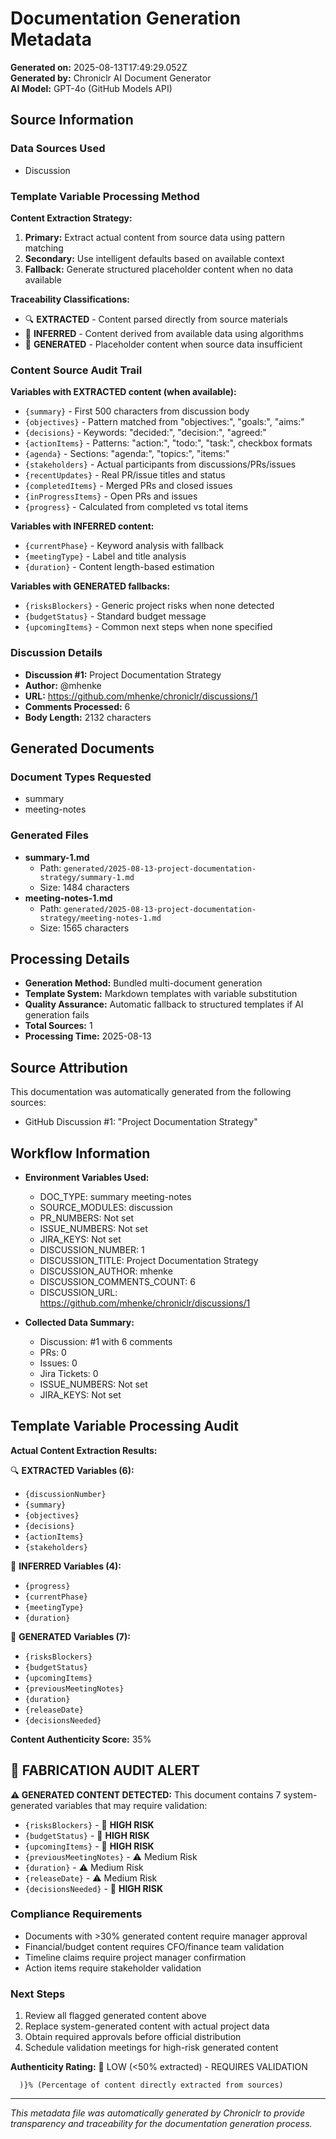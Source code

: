 # Documentation Generation Metadata

**Generated on:** 2025-08-13T17:49:29.052Z  
**Generated by:** Chroniclr AI Document Generator  
**AI Model:** GPT-4o (GitHub Models API)  

## Source Information

### Data Sources Used
- Discussion

### Template Variable Processing Method

**Content Extraction Strategy:**
1. **Primary:** Extract actual content from source data using pattern matching
2. **Secondary:** Use intelligent defaults based on available context
3. **Fallback:** Generate structured placeholder content when no data available

**Traceability Classifications:**
- 🔍 **EXTRACTED** - Content parsed directly from source materials
- 🧠 **INFERRED** - Content derived from available data using algorithms
- 📝 **GENERATED** - Placeholder content when source data insufficient

### Content Source Audit Trail

**Variables with EXTRACTED content (when available):**
- `{summary}` - First 500 characters from discussion body
- `{objectives}` - Pattern matched from "objectives:", "goals:", "aims:"
- `{decisions}` - Keywords: "decided:", "decision:", "agreed:"
- `{actionItems}` - Patterns: "action:", "todo:", "task:", checkbox formats
- `{agenda}` - Sections: "agenda:", "topics:", "items:"
- `{stakeholders}` - Actual participants from discussions/PRs/issues
- `{recentUpdates}` - Real PR/issue titles and status
- `{completedItems}` - Merged PRs and closed issues
- `{inProgressItems}` - Open PRs and issues
- `{progress}` - Calculated from completed vs total items

**Variables with INFERRED content:**
- `{currentPhase}` - Keyword analysis with fallback
- `{meetingType}` - Label and title analysis
- `{duration}` - Content length-based estimation

**Variables with GENERATED fallbacks:**
- `{risksBlockers}` - Generic project risks when none detected
- `{budgetStatus}` - Standard budget message
- `{upcomingItems}` - Common next steps when none specified

### Discussion Details
- **Discussion #1:** Project Documentation Strategy
- **Author:** @mhenke
- **URL:** https://github.com/mhenke/chroniclr/discussions/1
- **Comments Processed:** 6
- **Body Length:** 2132 characters








## Generated Documents

### Document Types Requested
- summary
- meeting-notes

### Generated Files
- **summary-1.md**
  - Path: `generated/2025-08-13-project-documentation-strategy/summary-1.md`
  - Size: 1484 characters
- **meeting-notes-1.md**
  - Path: `generated/2025-08-13-project-documentation-strategy/meeting-notes-1.md`
  - Size: 1565 characters

## Processing Details

- **Generation Method:** Bundled multi-document generation
- **Template System:** Markdown templates with variable substitution
- **Quality Assurance:** Automatic fallback to structured templates if AI generation fails
- **Total Sources:** 1
- **Processing Time:** 2025-08-13

## Source Attribution

This documentation was automatically generated from the following sources:

- GitHub Discussion #1: "Project Documentation Strategy"




## Workflow Information

- **Environment Variables Used:**
  - DOC_TYPE: summary meeting-notes
  - SOURCE_MODULES: discussion
  - PR_NUMBERS: Not set
  - ISSUE_NUMBERS: Not set
  - JIRA_KEYS: Not set
  - DISCUSSION_NUMBER: 1
  - DISCUSSION_TITLE: Project Documentation Strategy
  - DISCUSSION_AUTHOR: mhenke
  - DISCUSSION_COMMENTS_COUNT: 6
  - DISCUSSION_URL: https://github.com/mhenke/chroniclr/discussions/1

- **Collected Data Summary:**
  - Discussion: #1 with 6 comments
  - PRs: 0
  - Issues: 0
  - Jira Tickets: 0
  - ISSUE_NUMBERS: Not set
  - JIRA_KEYS: Not set

## Template Variable Processing Audit

**Actual Content Extraction Results:**

🔍 **EXTRACTED Variables (6):**
- `{discussionNumber}`
- `{summary}`
- `{objectives}`
- `{decisions}`
- `{actionItems}`
- `{stakeholders}`

🧠 **INFERRED Variables (4):**
- `{progress}`
- `{currentPhase}`
- `{meetingType}`
- `{duration}`

📝 **GENERATED Variables (7):**
- `{risksBlockers}`
- `{budgetStatus}`
- `{upcomingItems}`
- `{previousMeetingNotes}`
- `{duration}`
- `{releaseDate}`
- `{decisionsNeeded}`

**Content Authenticity Score:** 35%


## 🚨 FABRICATION AUDIT ALERT

**⚠️ GENERATED CONTENT DETECTED:** This document contains 7 system-generated variables that may require validation:

- `{risksBlockers}` - 🚨 **HIGH RISK**
- `{budgetStatus}` - 🚨 **HIGH RISK**
- `{upcomingItems}` - 🚨 **HIGH RISK**
- `{previousMeetingNotes}` - ⚠️  Medium Risk
- `{duration}` - ⚠️  Medium Risk
- `{releaseDate}` - ⚠️  Medium Risk
- `{decisionsNeeded}` - 🚨 **HIGH RISK**

### Compliance Requirements
- Documents with >30% generated content require manager approval
- Financial/budget content requires CFO/finance team validation
- Timeline claims require project manager confirmation
- Action items require stakeholder validation

### Next Steps
1. Review all flagged generated content above
2. Replace system-generated content with actual project data
3. Obtain required approvals before official distribution
4. Schedule validation meetings for high-risk generated content

**Authenticity Rating:** 🚨 LOW (<50% extracted) - REQUIRES VALIDATION

      )}% (Percentage of content directly extracted from sources)



---

*This metadata file was automatically generated by Chroniclr to provide transparency and traceability for the documentation generation process.*
